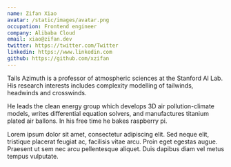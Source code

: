 ```yaml
---
name: Zifan Xiao
avatar: /static/images/avatar.png
occupation: Frontend engineer
company: Alibaba Cloud
email: xiao@zifan.dev
twitter: https://twitter.com/Twitter
linkedin: https://www.linkedin.com
github: https://github.com/xzifan
---
```


Tails Azimuth is a professor of atmospheric sciences at the Stanford AI Lab. His research interests includes complexity modelling of tailwinds, headwinds and crosswinds.

He leads the clean energy group which develops 3D air pollution-climate models, writes differential equation solvers, and manufactures titanium plated air ballons. In his free time he bakes raspberry pi.

Lorem ipsum dolor sit amet, consectetur adipiscing elit. Sed neque elit, tristique placerat feugiat ac, facilisis vitae arcu. Proin eget egestas augue. Praesent ut sem nec arcu pellentesque aliquet. Duis dapibus diam vel metus tempus vulputate.

